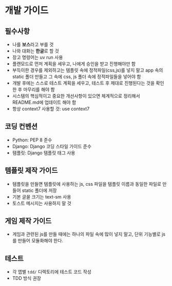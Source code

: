 # 개발 가이드

## 필수사항

- 나를 **보스**라고 부를 것
- 나와 대화는 **한글**로 할 것
- 장고 명령어는 uv run 사용
- 플랜모드로 먼저 계획을 세우고, 나에게 승인을 받고 진행해야만 함
- 부득이한 경우를 제외하고는 템플릿 속에 정적파일(css,js)를 넣지 말고 app 속의 static 폴더 만들고 그 속에 css, js 폴더 속에 정적파일들을 넣어야 함
- 개발 후에는 스스로 테스트 계획을 세우고, 테스트 후 제대로 진행된다는 것을 확인한 후 마무리를 해야 함
- 시스템의 핵심적이고 중요한 개선사항이 있으면 체계적으로 정리해서 README.md에 업데이트 해야 함
- 항상 context7 사용할 것: use context7

## 코딩 컨벤션
- Python: PEP 8 준수
- Django: Django 코딩 스타일 가이드 준수
- 템플릿: Django 템플릿 태그 사용

## 템플릿 제작 가이드
- 템플릿을 만들면 템플릿에 사용하는 js, css 파일을 템플릿 이름과 동일한 파일로 만들어 static 폴더에 저장
- 기본 글꼴 크기는 text-sm 사용
- 토스트 메시지는 사용하지 말 것

## 게임 제작 가이드
- 게임과 관련된 js를 만들 때에는 하나의 파일 속에 많이 넣지 말고, 단위 기능별로 js를 만들어 모듈화해야 한다.

## 테스트
- 각 앱별 `tdd/` 디렉토리에 테스트 코드 작성
- TDD 방식 권장